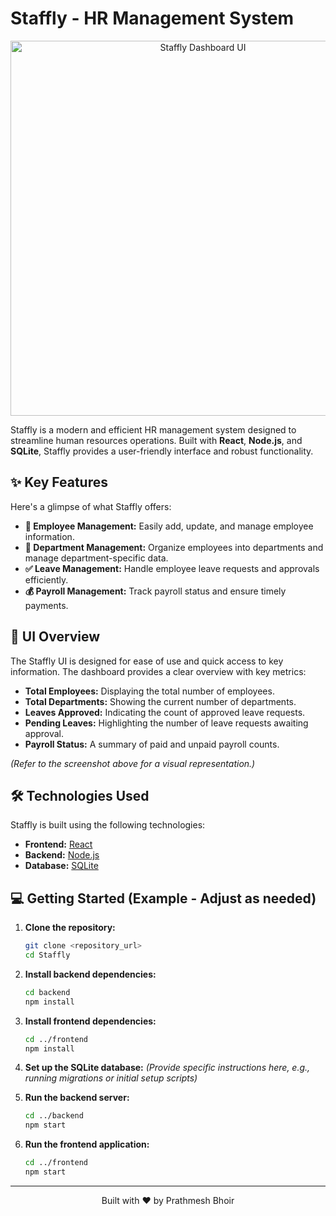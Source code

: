 # Staffly - HR Management System

<p align="center">
  <img src="https://drive.google.com/uc?id=1x6MkPxl1-ywf3P__kCI3_WFP9uZeL3Eb" alt="Staffly Dashboard UI" width="600">
</p>

Staffly is a modern and efficient HR management system designed to streamline human resources operations. Built with **React**, **Node.js**, and **SQLite**, Staffly provides a user-friendly interface and robust functionality.

## ✨ Key Features

Here's a glimpse of what Staffly offers:

- **👥 Employee Management:** Easily add, update, and manage employee information.
- **🏢 Department Management:** Organize employees into departments and manage department-specific data.
- **✅ Leave Management:** Handle employee leave requests and approvals efficiently.
- **💰 Payroll Management:** Track payroll status and ensure timely payments.

## 🚀 UI Overview

The Staffly UI is designed for ease of use and quick access to key information. The dashboard provides a clear overview with key metrics:

- **Total Employees:** Displaying the total number of employees.
- **Total Departments:** Showing the current number of departments.
- **Leaves Approved:** Indicating the count of approved leave requests.
- **Pending Leaves:** Highlighting the number of leave requests awaiting approval.
- **Payroll Status:** A summary of paid and unpaid payroll counts.

_(Refer to the screenshot above for a visual representation.)_

## 🛠️ Technologies Used

Staffly is built using the following technologies:

- **Frontend:** [React](https://react.dev/)
- **Backend:** [Node.js](https://nodejs.org/)
- **Database:** [SQLite](https://www.sqlite.org/index.html)

## 💻 Getting Started (Example - Adjust as needed)

1.  **Clone the repository:**

    ```bash
    git clone <repository_url>
    cd Staffly
    ```

2.  **Install backend dependencies:**

    ```bash
    cd backend
    npm install
    ```

3.  **Install frontend dependencies:**

    ```bash
    cd ../frontend
    npm install
    ```

4.  **Set up the SQLite database:**
    _(Provide specific instructions here, e.g., running migrations or initial setup scripts)_

5.  **Run the backend server:**

    ```bash
    cd ../backend
    npm start
    ```

6.  **Run the frontend application:**
    ```bash
    cd ../frontend
    npm start
    ```

<!-- ## 📄 Documentation

*(Link to your project's detailed documentation if you have one)*

## 🤝 Contributing

*(Add guidelines for contributing to your project)*

## 📜 License

*(Specify the license under which your project is distributed)* -->

---

<p align="center">
  Built with ❤️ by Prathmesh Bhoir
</p>
